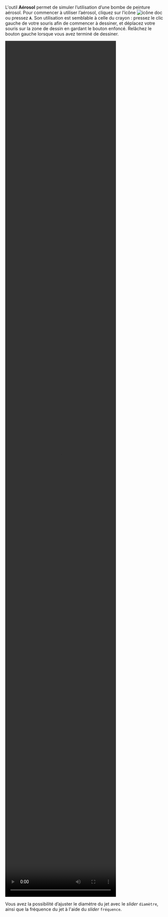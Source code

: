 L'outil **Aérosol** permet de simuler l’utilisation d’une bombe de peinture aérosol. Pour commencer à utiliser l’aérosol, cliquez sur l’icône ![icône doc](/assets/sidebar-icons/aerosol.png) ou pressez **`A`**. Son utilisation est semblable à celle du crayon : pressez le clic gauche de votre souris afin de commencer à dessiner, et déplacez votre souris sur la zone de dessin en gardant le bouton enfoncé. Relâchez le bouton gauche lorsque vous avez terminé de dessiner. 

<video width="70%" height="70%" class="doc-fig" autoplay loop>
    <source src="/assets/doc/vid/aerosol_trctd.webm" type="video/webm">
</video>

 Vous avez la possibilité d’ajuster le diamètre du jet avec le _slider_ ``diamètre``, ainsi que la fréquence du jet à l'aide du _slider_ ``fréquence``.
